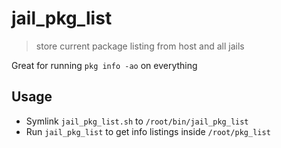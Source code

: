 # jail_pkg_list

> store current package listing from host and all jails

Great for running `pkg info -ao` on everything

## Usage

- Symlink `jail_pkg_list.sh` to `/root/bin/jail_pkg_list`
- Run `jail_pkg_list` to get info listings inside `/root/pkg_list`
